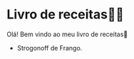 # Livro de receitas:man_cook:

Olá! Bem vindo ao meu livro de receitas:wave:

- Strogonoff de Frango.
